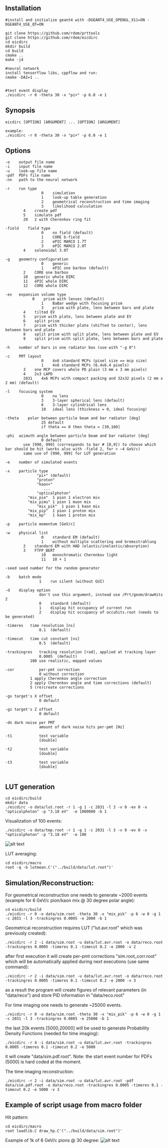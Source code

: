 ## Installation
```
#install and initialize geant4 with -DGEANT4_USE_OPENGL_X11=ON -DGEANT4_USE_QT=ON

git clone https://github.com/rdom/prttools
git clone https://github.com/rdom/eicdirc
cd eicdirc
mkdir build
cd build
cmake ..
make -j4

#neural network
install tensorflow libs, cppflow and run:
cmake -DAI=1 ..


#test event display
./eicdirc -r 0 -theta 30 -x "pi+" -p 6.0 -e 1
```


## Synopsis
```
eicdirc [OPTION] [ARGUMENT] ... [OPTION] [ARGUMENT]

example:
./eicdirc -r 0 -theta 30 -x "pi+" -p 6.0 -e 1
```
## Options
```
-o    output file name
-i    input file name
-u    look-up file name
-pdf  PDFs file name
-nn   path to the neural network

-r    run type
                0    simulation
                1    look-up table generation
                2    geometrical reconstruction and time imaging
                3    likelihood calculation
		4    create pdf
		5    simulate pdf
		20   2 with Cherenkov ring fit 

-field    field type
                0    no field (default)
                1    CORE b-field
                2    ePIC MARCO 1.7T
                3    ePIC MARCO 2.0T
		4    solenoidal 3.0T

-g    geometry configuration
                0    generic 
                1    ePIC one barbox (default)
		2    CORE one barbox
		10   generic whole DIRC
		11   ePIC whole DIRC
		12   CORE whole DIRC
		
-ev   expansion volume type
	        0    prism with lenses (default)
                1    BaBar wedge with focusing prism
                3    prism with plate, lens between bars and plate
		4    tilted EV
		5    prism with plate, lens between plate and EV
		6    split prism
		7    prism with thicker plate (shifted to center), lens between bars and plate
		8    split prism with split plate, lens between plate and EV
		9    split prism with split plate, lens between bars and plate

-h    number of bars in one radiator box (use with "-g 0")

-c    PMT layout
                0    4x6 standard MCPs (pixel size == mcp size)
                1    4x6 standard MCPs (6.4x6.4 pixels)
		3    one MCP covers whole PD plain (3 mm x 3 mm pixels)
		4    2x3 LAPD
		2031    4x6 MCPs with compact packing and 32x32 pixels (2 mm x 2 mm) (default)
		
-l    focusing system
                0    no lens
                3    3-layer spherical lens (default)
                6    3-layer cylindrical lens
                10   ideal lens (thickness = 0, ideal focusing)

-theta    polar between particle beam and bar radiator [deg]
                25 default
                if theta == 0 then theta = [30,160]

-phi  azimuth angle between particle beam and bar radiator [deg]
                0 default
		use [990, 999] (corresponds to bar # [0,9]) to choose which bar should be hit (works also with -field 2, for > ~4 GeV/c)
		same use of [990, 999] for LUT generation		

-e    number of simulated events

-x    particle type
              "pi+" (default)
              "proton"
              "kaon+"
                 ...
              "opticalphoton"
	      "mix_pie"  1 pion 1 electron mix
	      "mix_pimu" 1 pion 1 muon mix
              "mix_pik"  1 pion 1 kaon mix
	      "mix_pip"  1 pion 1 proton mix
	      "mix_kp"   1 kaon 1 proton mix
	      
-p    particle momentum [GeV/c]

-w    physical list
                0    standard EM (default)
                1    without multiple scattering and bremsstrahlung
		2    standard EM with HAD (elastic/inelastic/absorption)
		3    FTFP_BERT
                10   monochromatic Cherenkov light
                11   10 + 1 

-seed seed number for the random generator 

-b    batch mode
               1    run silent (without GUI)

-d    display option
               don't use this argument, instead use /Prt/geom/drawHits 2 
               0    standard (default)
               1    display hit occupancy of current run
               2    display hit occupancy of occuhits.root (needs to be generated)

-timeres   time resolution [ns]
               0.1  (default)

-timecut   time cut constant [ns]
               0.5  (default)  

-trackingres   tracking resolution [rad], applied at tracking layer
               0.0005  (default)
	       100 use realistic, mapped values

-cor           per-pmt correction
               0 without correction
	       1 apply Cherenkov angle correction
	       2 apply Cherenkov angle and time corrections (default)
	       5 (re)create corrections

-gx target's X offset
               0 default

-gz target's Z offset
               0 default

-dn dark noise per PMT
               amount of dark noise hits per-pmt [Hz]

-t1            test variable
               [double]

-t2            test variable
               [double]

-t3            test variable
               [double]


```

## LUT generation

```
cd eicdirc/build
mkdir data
./eicdirc -o data/lut.root -r 1 -g 1 -c 2031 -l 3 -v 0 -ev 0 -x "opticalphoton" -p "3.18 eV"  -e 1000000 -b 1
```

Visualization of 100 events:
```
./eicdirc -o data/tmp.root -r 1 -g 1 -c 2031 -l 3 -v 0 -ev 0 -x "opticalphoton" -p "3.18 eV"  -e 100
```
![alt text](https://github.com/rdom/eicdirc/raw/master/pic/eicdirc_lut_gen.png)


LUT averaging:
```
cd eicdirc/macro
root -q -b lutmean.C'("../build/data/lut.root")'
```

## Simulation/Reconstruction:

For geometrical reconstruction one needs to generate ~2000 events (example for 6 GeV/c pion/kaon mix @ 30 degree polar angle):
```
cd eicdirc/build
./eicdirc -r 0 -o data/sim.root -theta 30 -x "mix_pik" -p 6 -w 0 -g 1 -c 2031 -l 3 -trackingres 0.0005 -e 2000 -b 1
```
Geometrical reconstruction requires LUT ("lut.avr.root" which was previously created):
```
./eicdirc -r 2 -i data/sim.root -u data/lut.avr.root -o data/reco.root -trackingres 0.0005 -timeres 0.1 -timecut 0.2 -e 2000 -v 2
```
after first execution it will create per-pmt corrections "sim.root_corr.root" which will be automatically applied during next executions (use same command):
```
./eicdirc -r 2 -i data/sim.root -u data/lut.avr.root -o data/reco.root -trackingres 0.0005 -timeres 0.1 -timecut 0.2 -e 2000 -v 3
```
as a result the program will create figures of relevant parameters (in "data/reco") and store PID information in "data/reco.root"

For time imaging one needs to generate ~25000 events.
```
./eicdirc -r 0 -o data/sim.root -theta 30 -x "mix_pik" -p 6 -w 0 -g 1 -c 2031 -l 3 -trackingres 0.0005 -e 25000 -b 1
```
the last 20k events [5000,20000] will be used to generate Probability Density Functions (needed for time imaging):
```
./eicdirc -r 4 -i data/sim.root -u data/lut.avr.root -trackingres 0.0005 -timeres 0.1 -timecut 0.2 -e 5000
```
it will create "data/sim.pdf.root". Note: the start event number for PDFs (5000) is hard coded at the moment.

The time imaging reconstruction:
```
./eicdirc -r 2 -i data/sim.root -u data/lut.avr.root -pdf data/sim.pdf.root -o data/reco.root -trackingres 0.0005 -timeres 0.1 -timecut 0.2 -e 5000 -v 3

```



## Example of script usage from macro folder

Hit pattern:

```
cd eicdirc/macro
root loadlib.C draw_hp.C'("../build/data/sim.root")'
```
Example of 1k of 6 GeV/c pions @ 30 degree:
![alt text](https://github.com/rdom/eicdirc/raw/master/pic/hp_pi_1k.png)

